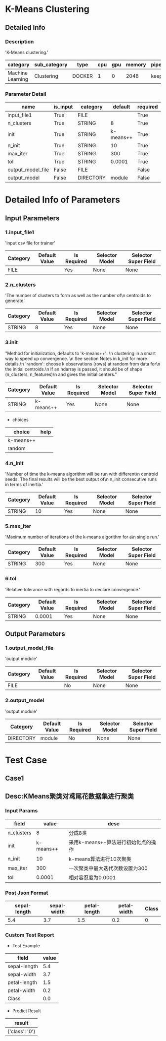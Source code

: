 # K-Means Clustering
## Detailed Info
### Description
'K-Means clustering.'


| category | sub_category | type | cpu | gpu | memory | pipe_status |
| --- | --- | --- | --- | --- | --- | --- |
| Machine Learning | Clustering | DOCKER | 1 | 0 | 2048 | keep |


### Parameter Detail

| name | is_input | category | default | required | selector_model |
| --- | --- | --- | --- | --- | --- |
| input_file1 | True | FILE |  | True | None |
| n_clusters | True | STRING | 8 | True | None |
| init | True | STRING | k-means++ | True | None |
| n_init | True | STRING | 10 | True | None |
| max_iter | True | STRING | 300 | True | None |
| tol | True | STRING | 0.0001 | True | None |
| output_model_file | False | FILE |  | False | None |
| output_model | False | DIRECTORY | module | False | None |


# Detailed Info of Parameters
## Input Parameters
### 1.input_file1
'input csv file for trainer'


| Category | Default Value | Is Required | Selector Model | Selector Super Field |
| --- | --- | --- | --- | --- |
| FILE |  | Yes | None | None |


### 2.n_clusters
'The number of clusters to form as well as the number of\n            centroids to generate.'


| Category | Default Value | Is Required | Selector Model | Selector Super Field |
| --- | --- | --- | --- | --- |
| STRING | 8 | Yes | None | None |


### 3.init
"Method for initialization, defaults to 'k-means++': \n           clustering in a smart way to speed up convergence. \n           See section        Notes in k_init for more details.\n          'random': choose k observations (rows) at random from data for\n          the initial centroids.\n          If an ndarray is passed, it should be of shape (n_clusters, n_features)\n          and gives the initial centers."


| Category | Default Value | Is Required | Selector Model | Selector Super Field |
| --- | --- | --- | --- | --- |
| STRING | k-means++ | Yes | None | None |


+ choices


| choice | help |
| --- | --- |
| k-means++ |  |
| random |  |


### 4.n_init
'Number of time the k-means algorithm will be run with different\n            centroid seeds. The final results will be the best output of\n            n_init consecutive runs in terms of inertia.'


| Category | Default Value | Is Required | Selector Model | Selector Super Field |
| --- | --- | --- | --- | --- |
| STRING | 10 | Yes | None | None |


### 5.max_iter
'Maximum number of iterations of the k-means algorithm for a\n            single run.'


| Category | Default Value | Is Required | Selector Model | Selector Super Field |
| --- | --- | --- | --- | --- |
| STRING | 300 | Yes | None | None |


### 6.tol
'Relative tolerance with regards to inertia to declare convergence.'


| Category | Default Value | Is Required | Selector Model | Selector Super Field |
| --- | --- | --- | --- | --- |
| STRING | 0.0001 | Yes | None | None |


## Output Parameters
### 1.output_model_file
'output module'


| Category | Default Value | Is Required | Selector Model | Selector Super Field |
| --- | --- | --- | --- | --- |
| FILE |  | No | None | None |


### 2.output_model
'output module'


| Category | Default Value | Is Required | Selector Model | Selector Super Field |
| --- | --- | --- | --- | --- |
| DIRECTORY | module | No | None | None |



# Test Case
## Case1
## Desc:KMeans聚类对鸢尾花数据集进行聚类
### Input Params

| field | value | desc |
| --- | --- | --- |
| n_clusters | 8 | 分成8类 |
| init | k-means++ | 采用k-means++算法进行初始化点的操作 |
| n_init | 10 | k-means算法进行10次聚类 |
| max_iter | 300 | 一次聚类中最大迭代次数设置为300 |
| tol | 0.0001 | 相对容忍度为0.0001 |


### Post Json Format

| sepal-length | sepal-width | petal-length | petal-width | Class |
| --- | --- | --- | --- | --- |
| 5.4 | 3.7 | 1.5 | 0.2 | 0 |


### Custom Test Report
+ Test Example


| field | value |
| --- | --- |
| sepal-length | 5.4 |
| sepal-width | 3.7 |
| petal-length | 1.5 |
| petal-width | 0.2 |
| Class | 0.0 |


+ Predict Result


| result |
| --- |
| {'class': '0'} |


